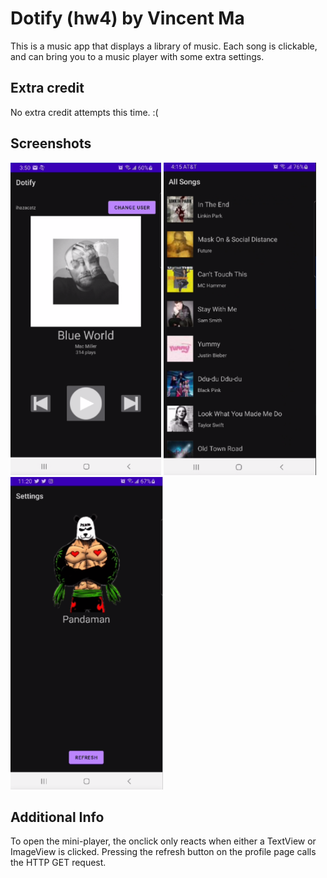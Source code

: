 # Dotify (hw4) by Vincent Ma

This is a music app that displays a library of music. Each song is clickable, and can bring you to a
music player with some extra settings.

## Extra credit
No extra credit attempts this time. :(

## Screenshots
<img src="./PlayerActivityScreenshot.png" alt="Screenshot of the player activity" height="500" />
<img src="./SongListScreenshot.png" alt="Screenshot of the list of songs" height="500" />
<img src="./profile_fragment.png" alt="Screenshot of profile fragment" height="500" />

## Additional Info
To open the mini-player, the onclick only reacts when either a TextView or ImageView is clicked.
Pressing the refresh button on the profile page calls the HTTP GET request.